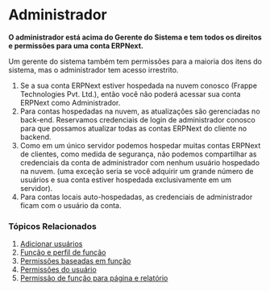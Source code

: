 # Administrador



**O administrador está acima do Gerente do Sistema e tem todos os direitos e permissões para uma conta ERPNext.**


Um gerente do sistema também tem permissões para a maioria dos itens do sistema, mas o administrador tem acesso irrestrito.


1. Se a sua conta ERPNext estiver hospedada na nuvem conosco (Frappe Technologies Pvt. Ltd.), então você não poderá acessar sua conta ERPNext como Administrador.
2. Para contas hospedadas na nuvem, as atualizações são gerenciadas no back-end. Reservamos credenciais de login de administrador conosco para que possamos atualizar todas as contas ERPNext do cliente no backend.
3. Como em um único servidor podemos hospedar muitas contas ERPNext de clientes, como medida de segurança, não podemos compartilhar as credenciais da conta de administrador com nenhum usuário hospedado na nuvem. (uma exceção seria se você adquirir um grande número de usuários e sua conta estiver hospedada exclusivamente em um servidor).
4. Para contas locais auto-hospedadas, as credenciais de administrador ficam com o usuário da conta.


### Tópicos Relacionados


1. [Adicionar usuários](/docs/pt/setting-up/users-and-permissions/adding-users)
2. [Função e perfil de função](/docs/pt/setting-up/users-and-permissions/role-and-role-profile)
3. [Permissões baseadas em função](/docs/pt/setting-up/users-and-permissions/role-based-permissions)
4. [Permissões do usuário](/docs/pt/setting-up/users-and-permissions/user-permissions)
5. [Permissão de função para página e relatório](/docs/pt/setting-up/users-and-permissions/role-permission-for-page-and-report)



